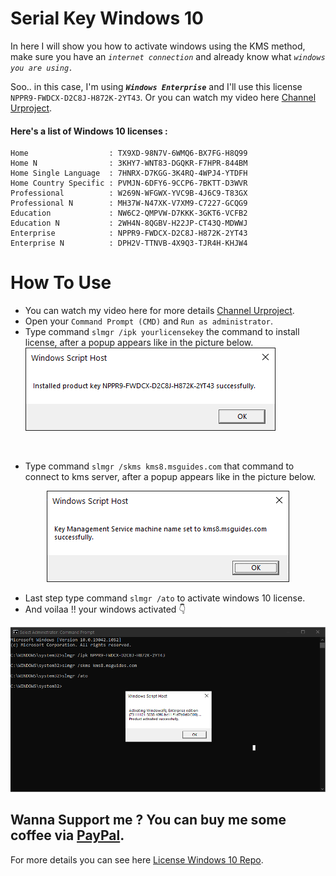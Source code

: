 # Serial Key Windows 10
In here I will show you how to activate windows using the KMS method, make sure you have an _`internet connection`_ and already know what _`windows you are using.`_

Soo.. in this case, I'm using _**`Windows Enterprise`**_ and I'll use this license `NPPR9-FWDCX-D2C8J-H872K-2YT43`. Or you can watch my video here [Channel Urproject](https://youtu.be/InADUPpjOok).

#### Here's a list of Windows 10 licenses :
    Home                  : TX9XD-98N7V-6WMQ6-BX7FG-H8Q99
    Home N                : 3KHY7-WNT83-DGQKR-F7HPR-844BM
    Home Single Language  : 7HNRX-D7KGG-3K4RQ-4WPJ4-YTDFH
    Home Country Specific : PVMJN-6DFY6-9CCP6-7BKTT-D3WVR
    Professional          : W269N-WFGWX-YVC9B-4J6C9-T83GX
    Professional N        : MH37W-N47XK-V7XM9-C7227-GCQG9
    Education             : NW6C2-QMPVW-D7KKK-3GKT6-VCFB2
    Education N           : 2WH4N-8QGBV-H22JP-CT43Q-MDWWJ
    Enterprise            : NPPR9-FWDCX-D2C8J-H872K-2YT43
    Enterprise N          : DPH2V-TTNVB-4X9Q3-TJR4H-KHJW4
    
# How To Use
* You can watch my video here for more details [Channel Urproject](https://youtu.be/InADUPpjOok).
* Open your `Command Prompt (CMD)` and `Run as administrator`.
* Type command `slmgr /ipk yourlicensekey` the command to install license, after a popup appears like in the picture below.
![Img](https://github.com/zoelabbb/Serial-Key-Windows-10/blob/90b6f8d1c707e74ccd7b621a017cdc004b215efa/img/ipk.PNG)
<p align="center">
  <img src="">
</p>

* Type command `slmgr /skms kms8.msguides.com` that command to connect to kms server, after a popup appears like in the picture below.
<p align="center">
  <img src="https://github.com/zoelabbb/Serial-Key-Windows-10/blob/90b6f8d1c707e74ccd7b621a017cdc004b215efa/img/kms.PNG">
</p>

* Last step type command `slmgr /ato` to activate windows 10 license.
* And voilaa !! your windows activated :point_down:
<p align="center">
  <img width="650px" height="auto" src="https://github.com/zoelabbb/Serial-Key-Windows-10/blob/04a7703a6da9d1beaca747bcb10c9997053bbed5/img/Stepato.PNG">
</p>

## Wanna Support me ? You can buy me some coffee via [PayPal](https://www.paypal.com/paypalme/haialipp).
For more details you can see here [License Windows 10 Repo](https://github.com/zoelabbb/Serial-Key-Windows-10.git).
